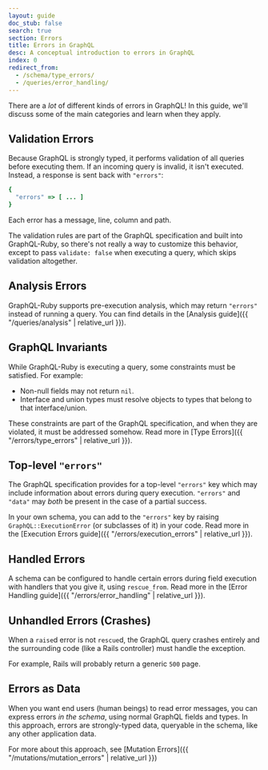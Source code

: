 ```yaml
---
layout: guide
doc_stub: false
search: true
section: Errors
title: Errors in GraphQL
desc: A conceptual introduction to errors in GraphQL
index: 0
redirect_from:
  - /schema/type_errors/
  - /queries/error_handling/
---
```


There are a _lot_ of different kinds of errors in GraphQL! In this guide, we'll discuss some of the main categories and learn when they apply.

## Validation Errors

Because GraphQL is strongly typed, it performs validation of all queries before executing them. If an incoming query is invalid, it isn't executed. Instead, a response is sent back with `"errors"`:

```ruby
{
  "errors" => [ ... ]
}
```

Each error has a message, line, column and path.

The validation rules are part of the GraphQL specification and built into GraphQL-Ruby, so there's not really a way to customize this behavior, except to pass `validate: false` when executing a query, which skips validation altogether.

## Analysis Errors

GraphQL-Ruby supports pre-execution analysis, which may return `"errors"` instead of running a query. You can find details in the [Analysis guide]({{ "/queries/analysis" | relative_url }}).

## GraphQL Invariants

While GraphQL-Ruby is executing a query, some constraints must be satisfied. For example:

- Non-null fields may not return `nil`.
- Interface and union types must resolve objects to types that belong to that interface/union.

These constraints are part of the GraphQL specification, and when they are violated, it must be addressed somehow. Read more in [Type Errors]({{ "/errors/type_errors" | relative_url }}).

## Top-level `"errors"`

The GraphQL specification provides for a top-level `"errors"` key which may include information about errors during query execution. `"errors"` and `"data"` may _both_ be present in the case of a partial success.

In your own schema, you can add to the `"errors"` key by raising `GraphQL::ExecutionError` (or subclasses of it) in your code. Read more in the [Execution Errors guide]({{ "/errors/execution_errors" | relative_url }}).

## Handled Errors

A schema can be configured to handle certain errors during field execution with handlers that you give it, using `rescue_from`. Read more in the [Error Handling guide]({{ "/errors/error_handling" | relative_url }}).

## Unhandled Errors (Crashes)

When a `raise`d error is not `rescue`d, the GraphQL query crashes entirely and the surrounding code (like a Rails controller) must handle the exception.

For example, Rails will probably return a generic `500` page.

## Errors as Data

When you want end users (human beings) to read error messages, you can express errors _in the schema_, using normal GraphQL fields and types. In this approach, errors are strongly-typed data, queryable in the schema, like any other application data.

For more about this approach, see [Mutation Errors]({{ "/mutations/mutation_errors" | relative_url }})
